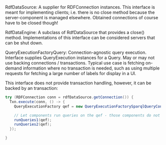 
RdfDataSource: A supplier for RDFConnection instances. This interface is meant for implementing clients; i.e. there is no close method because the server-component is managed elsewhere. Obtained connections of course have to be closed though!

RdfDataEngine: A subclass of RdfDataSource that provides a close() method. Implementations of this interface can be considered servers that can be shut down.

QueryExecutionFactoryQuery: Connection-agnostic query execution. Interface supplies QueryExecution instances for a Query. May or may not use backing connections / transactions.
Typical use case is fetching on-demand information where no transaction is needed, such as using multiple requests for fetching a large number of labels for display in a UI.

This interface does not provide transaction handling, however, it can be backed by an transaction:
```java
try (RDFConnection conn = rdfDataSource.getConnection()) {
  Txn.execute(conn, () -> {
    QueryExecutionFactory qef = new QueryExecutionFactorySparqlQueryConnection(conn);

    // Let components run queries on the qef - those components do not need to worry about transactions
    runQueries1(qef);
    runQueries2(qef);
  });

}

```




